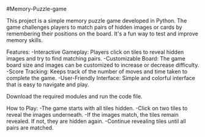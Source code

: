 #Memory-Puzzle-game


This project is a simple memory puzzle game developed in Python. The game challenges players to match pairs of hidden images or cards by remembering their positions on the board. It's a fun way to test and improve memory skills.

Features:
-Interactive Gameplay: Players click on tiles to reveal hidden images and try to find matching pairs.
-Customizable Board: The game board size and images can be customized to increase or decrease difficulty.
-Score Tracking: Keeps track of the number of moves and time taken to complete the game.
-User-Friendly Interface: Simple and colorful interface that is easy to navigate and play.

Download the required modules and run the code file.

How to Play:
-The game starts with all tiles hidden.
-Click on two tiles to reveal the images underneath.
-If the images match, the tiles remain revealed. If not, they are hidden again.
-Continue revealing tiles until all pairs are matched.
